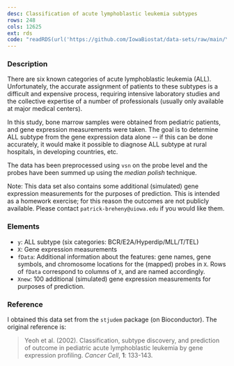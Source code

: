 ```yaml
---
desc: Classification of acute lymphoblastic leukemia subtypes
rows: 248
cols: 12625
ext: rds
code: "readRDS(url('https://github.com/IowaBiostat/data-sets/raw/main/Yeoh2002/Yeoh2002.rds'))"
---
```


### Description

There are six known categories of acute lymphoblastic leukemia (ALL). Unfortunately, the accurate assignment of patients to these subtypes is a difficult and expensive process, requiring intensive laboratory studies and the collective expertise of a number of professionals (usually only available at major medical centers).

In this study, bone marrow samples were obtained from pediatric patients, and gene expression measurements were taken. The goal is to determine ALL subtype from the gene expression data alone -- if this can be done accurately, it would make it possible to diagnose ALL subtype at rural hospitals, in developing countries, etc.

The data has been preprocessed using `vsn` on the probe level and the probes have been summed up using the *median polish* technique.

Note: This data set also contains some additional (simulated) gene expression measurements for the purposes of prediction. This is intended as a homework exercise; for this reason the outcomes are not publicly available. Please contact `patrick-breheny@uiowa.edu` if you would like them.

### Elements

* `y`: ALL subtype (six categories: BCR/E2A/Hyperdip/MLL/T/TEL)
* `X`: Gene expression measurements
* `fData`: Additional information about the features: gene names, gene symbols, and chromosome locations for the (mapped) probes in `X`. Rows of `fData` correspond to columns of `X`, and are named accordingly.
* `Xnew`: 100 additional (simulated) gene expression measurements for purposes of prediction.

### Reference

I obtained this data set from the `stjudem` package (on Bioconductor). The original reference is:

> Yeoh et al. (2002). Classification, subtype discovery, and prediction of outcome in pediatric acute lymphoblastic leukemia by gene expression profiling. *Cancer Cell*, **1**: 133-143.
